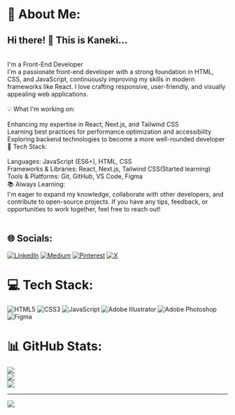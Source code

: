 # 💫 About Me:
<h2>Hi there! 👋 This is Kaneki...</h2> <br> I'm a Front-End Developer<br>I'm a passionate front-end developer with a strong foundation in HTML, CSS, and JavaScript, continuously improving my skills in modern frameworks like React. I love crafting responsive, user-friendly, and visually appealing web applications.<br><br>💡 What I'm working on:<br><br>Enhancing my expertise in React, Next.js, and Tailwind CSS<br>Learning best practices for performance optimization and accessibility<br>Exploring backend technologies to become a more well-rounded developer<br>🚀 Tech Stack:<br><br>Languages: JavaScript (ES6+), HTML, CSS<br>Frameworks & Libraries: React, Next.js, Tailwind CSS(Started learning)<br>Tools & Platforms: Git, GitHub, VS Code, Figma<br>📚 Always Learning:<br>I'm eager to expand my knowledge, collaborate with other developers, and contribute to open-source projects. If you have any tips, feedback, or opportunities to work together, feel free to reach out!<br><br>


## 🌐 Socials:
[![LinkedIn](https://img.shields.io/badge/LinkedIn-%230077B5.svg?logo=linkedin&logoColor=white)](https://linkedin.com/in/https://www.linkedin.com/in/sushil--thapa) [![Medium](https://img.shields.io/badge/Medium-12100E?logo=medium&logoColor=white)](https://medium.com/@@kaneki-09) [![Pinterest](https://img.shields.io/badge/Pinterest-%23E60023.svg?logo=Pinterest&logoColor=white)](https://pinterest.com/@kaneki_09) [![X](https://img.shields.io/badge/X-black.svg?logo=X&logoColor=white)](https://x.com/@kanekii_09) 

# 💻 Tech Stack:
![HTML5](https://img.shields.io/badge/html5-%23E34F26.svg?style=plastic&logo=html5&logoColor=white) ![CSS3](https://img.shields.io/badge/css3-%231572B6.svg?style=plastic&logo=css3&logoColor=white) ![JavaScript](https://img.shields.io/badge/javascript-%23323330.svg?style=plastic&logo=javascript&logoColor=%23F7DF1E) ![Adobe Illustrator](https://img.shields.io/badge/adobe%20illustrator-%23FF9A00.svg?style=plastic&logo=adobe%20illustrator&logoColor=white) ![Adobe Photoshop](https://img.shields.io/badge/adobe%20photoshop-%2331A8FF.svg?style=plastic&logo=adobe%20photoshop&logoColor=white) ![Figma](https://img.shields.io/badge/figma-%23F24E1E.svg?style=plastic&logo=figma&logoColor=white)
# 📊 GitHub Stats:
![](https://github-readme-stats.vercel.app/api?username=Kaneki-09&theme=dark&hide_border=false&include_all_commits=false&count_private=false)<br/>
![](https://github-readme-streak-stats.herokuapp.com/?user=Kaneki-09&theme=dark&hide_border=false)<br/>
![](https://github-readme-stats.vercel.app/api/top-langs/?username=Kaneki-09&theme=dark&hide_border=false&include_all_commits=false&count_private=false&layout=compact)

---
[![](https://visitcount.itsvg.in/api?id=Kaneki-09&icon=0&color=0)](https://visitcount.itsvg.in)
